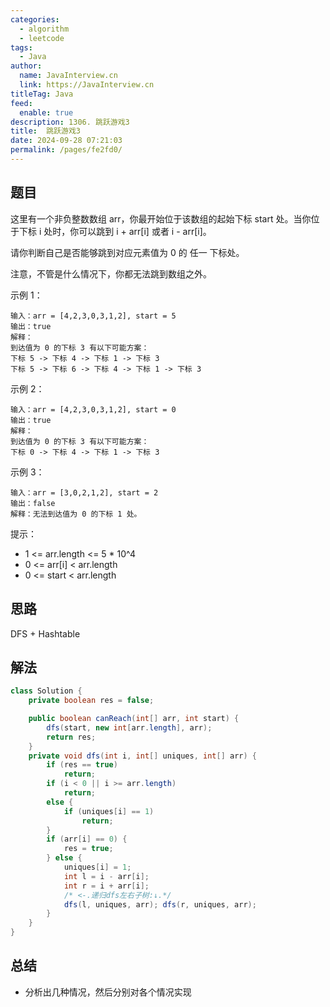 ```yaml
---
categories: 
  - algorithm
  - leetcode
tags: 
  - Java
author: 
  name: JavaInterview.cn
  link: https://JavaInterview.cn
titleTag: Java
feed: 
  enable: true
description: 1306. 跳跃游戏3
title:  跳跃游戏3
date: 2024-09-28 07:21:03
permalink: /pages/fe2fd0/
---
```


## 题目

这里有一个非负整数数组 arr，你最开始位于该数组的起始下标 start 处。当你位于下标 i 处时，你可以跳到 i + arr[i] 或者 i - arr[i]。

请你判断自己是否能够跳到对应元素值为 0 的 任一 下标处。

注意，不管是什么情况下，你都无法跳到数组之外。



示例 1：

    输入：arr = [4,2,3,0,3,1,2], start = 5
    输出：true
    解释：
    到达值为 0 的下标 3 有以下可能方案：
    下标 5 -> 下标 4 -> 下标 1 -> 下标 3
    下标 5 -> 下标 6 -> 下标 4 -> 下标 1 -> 下标 3
示例 2：

    输入：arr = [4,2,3,0,3,1,2], start = 0
    输出：true
    解释：
    到达值为 0 的下标 3 有以下可能方案：
    下标 0 -> 下标 4 -> 下标 1 -> 下标 3
示例 3：

    输入：arr = [3,0,2,1,2], start = 2
    输出：false
    解释：无法到达值为 0 的下标 1 处。


提示：

* 1 <= arr.length <= 5 * 10^4
* 0 <= arr[i] < arr.length
* 0 <= start < arr.length

## 思路

DFS + Hashtable

## 解法
```java
class Solution {
    private boolean res = false; 

    public boolean canReach(int[] arr, int start) {
        dfs(start, new int[arr.length], arr); 
        return res; 
    }
    private void dfs(int i, int[] uniques, int[] arr) {
        if (res == true) 
            return; 
        if (i < 0 || i >= arr.length) 
            return; 
        else {
            if (uniques[i] == 1) 
                return; 
        }
        if (arr[i] == 0) {
            res = true; 
        } else {
            uniques[i] = 1; 
            int l = i - arr[i]; 
            int r = i + arr[i]; 
            /* <-.递归dfs左右子树:↓.*/
            dfs(l, uniques, arr); dfs(r, uniques, arr); 
        }
    }
}

```

## 总结

- 分析出几种情况，然后分别对各个情况实现 

